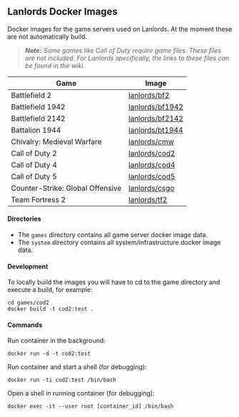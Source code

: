 Lanlords Docker Images
----------------------

Docker images for the game servers used on Lanlords. At the moment these are not
automatically build.

> ***Note:***
> *Some games like Call of Duty require game files. These files are not included.*
> *For Lanlords specifically, the links to these files can be found in the wiki.*

| Game                             | Image                                                                                    |
|----------------------------------|------------------------------------------------------------------------------------------|
| Battlefield 2                    | [lanlords/bf2](https://cloud.docker.com/u/lanlords/repository/docker/lanlords/bf2)       |
| Battlefield 1942                 | [lanlords/bf1942](https://cloud.docker.com/u/lanlords/repository/docker/lanlords/bf1942) |
| Battlefield 2142                 | [lanlords/bf2142](https://cloud.docker.com/u/lanlords/repository/docker/lanlords/bf2142) |
| Battalion 1944                   | [lanlords/bt1944](https://cloud.docker.com/u/lanlords/repository/docker/lanlords/bt1944) |
| Chivalry: Medieval Warfare       | [lanlords/cmw](https://cloud.docker.com/u/lanlords/repository/docker/lanlords/cmw)       |
| Call of Duty 2                   | [lanlords/cod2](https://cloud.docker.com/u/lanlords/repository/docker/lanlords/cod2)     |
| Call of Duty 4                   | [lanlords/cod4](https://cloud.docker.com/u/lanlords/repository/docker/lanlords/cod4)     |
| Call of Duty 5                   | [lanlords/cod5](https://cloud.docker.com/u/lanlords/repository/docker/lanlords/cod5)     |
| Counter-Strike: Global Offensive | [lanlords/csgo](https://cloud.docker.com/u/lanlords/repository/docker/lanlords/csgo)     |
| Team Fortress 2                  | [lanlords/tf2](https://cloud.docker.com/u/lanlords/repository/docker/lanlords/tf2)       |

#### Directories

* The `games` directory contains all game server docker image data.
* The `system` directory contains all system/infrastructure docker image data.

#### Development

To locally build the images you will have to cd to the game directory and execute a build, for example:
```
cd games/cod2
docker build -t cod2:test .
```

#### Commands

Run container in the background:
```
docker run -d -t cod2:test
```
Run container and start a shell (for debugging):
```
docker run -ti cod2:test /bin/bash
```
Open a shell in running container (for debugging):
```
docker exec -it --user root [container_id] /bin/bash
```

